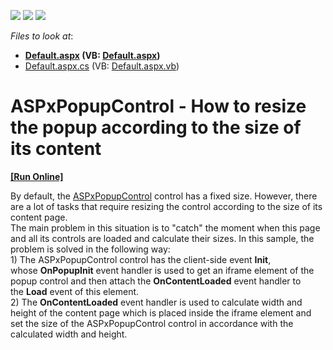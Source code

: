 <!-- default badges list -->
![](https://img.shields.io/endpoint?url=https://codecentral.devexpress.com/api/v1/VersionRange/128555261/17.2.4%2B)
[![](https://img.shields.io/badge/Open_in_DevExpress_Support_Center-FF7200?style=flat-square&logo=DevExpress&logoColor=white)](https://supportcenter.devexpress.com/ticket/details/E2571)
[![](https://img.shields.io/badge/📖_How_to_use_DevExpress_Examples-e9f6fc?style=flat-square)](https://docs.devexpress.com/GeneralInformation/403183)
<!-- default badges end -->
<!-- default file list -->
*Files to look at*:

* **[Default.aspx](./CS/E2571/Default.aspx) (VB: [Default.aspx](./VB/E2571/Default.aspx))**
* [Default.aspx.cs](./CS/E2571/Default.aspx.cs) (VB: [Default.aspx.vb](./VB/E2571/Default.aspx.vb))
<!-- default file list end -->
# ASPxPopupControl - How to resize the popup according to the size of its content
<!-- run online -->
**[[Run Online]](https://codecentral.devexpress.com/e2571/)**
<!-- run online end -->


<p>By default, the <a href="https://documentation.devexpress.com/AspNet/DevExpress.Web.ASPxPopupControl.class">ASPxPopupControl</a> control has a fixed size. However, there are a lot of tasks that require resizing the control according to the size of its content page.<br>The main problem in this situation is to "catch" the moment when this page and all its controls are loaded and calculate their sizes. In this sample, the problem is solved in the following way:<br>1) The ASPxPopupControl control has the client-side event <strong>Init</strong>, whose <strong>OnPopupInit</strong> event handler is used to get an iframe element of the popup control and then attach the <strong>OnContentLoaded</strong> event handler to the <strong>Load</strong> event of this element.<br>2) The <strong>OnContentLoaded</strong> event handler is used to calculate width and height of the content page which is placed inside the iframe element and set the size of the ASPxPopupControl control in accordance with the calculated width and height.</p>

<br/>


